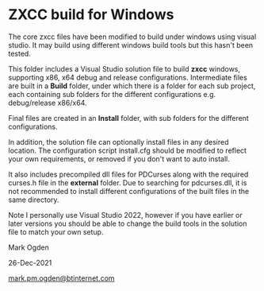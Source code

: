 # ZXCC build for Windows

The core zxcc files have been modified to build under windows  using visual studio. It may build using different windows build tools but this hasn't been tested.

This folder includes a Visual Studio solution file to build **zxcc** windows, supporting x86,  x64 debug and release configurations.
Intermediate files are built in a **Build** folder, under which there is a folder for each sub project, each containing sub folders for the different configurations e.g. debug/release x86/x64.

Final files are created in an **Install** folder, with sub folders for the different configurations.

In addition, the solution file can optionally install files in any desired location. The configuration script install.cfg should be modified to reflect your own requirements, or removed if you don't want to auto install.

It also includes precompiled dll files for PDCurses along with the required curses.h file in the **external** folder. Due to searching for pdcurses.dll, it is not recommended to install different configurations of the built files in the same directory.

Note I personally use Visual Studio 2022, however if you have earlier or later versions you should be able to change the build tools in the solution file to match your own setup.

Mark Ogden

26-Dec-2021

mark.pm.ogden@btinternet.com